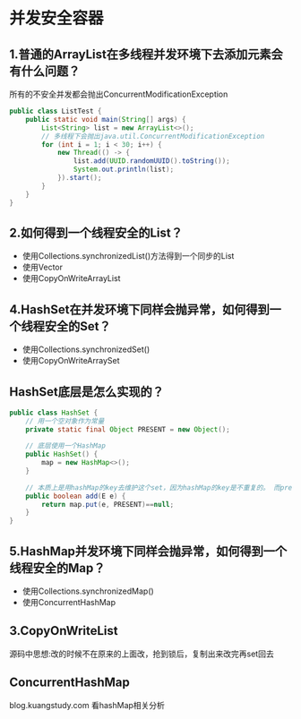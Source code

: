 # 并发安全容器

## 1.普通的ArrayList在多线程并发环境下去添加元素会有什么问题？
所有的不安全并发都会抛出ConcurrentModificationException
```java
public class ListTest {
    public static void main(String[] args) {
        List<String> list = new ArrayList<>();
        // 多线程下会抛出java.util.ConcurrentModificationException
        for (int i = 1; i < 30; i++) {
            new Thread(() -> {
                list.add(UUID.randomUUID().toString());
                System.out.println(list);
            }).start();
        }
    }
}
```
## 2.如何得到一个线程安全的List？
* 使用Collections.synchronizedList()方法得到一个同步的List
* 使用Vector
* 使用CopyOnWriteArrayList

## 4.HashSet在并发环境下同样会抛异常，如何得到一个线程安全的Set？
* 使用Collections.synchronizedSet()
* 使用CopyOnWriteArraySet

## HashSet底层是怎么实现的？
```java
public class HashSet {
    // 用一个空对象作为常量
    private static final Object PRESENT = new Object();
    
    // 底层使用一个HashMap
    public HashSet() {
        map = new HashMap<>();
    }
    
    // 本质上是用hashMap的key去维护这个set，因为hashMap的key是不重复的。 而present是一个常量
    public boolean add(E e) {
        return map.put(e, PRESENT)==null;
    }
}
```

## 5.HashMap并发环境下同样会抛异常，如何得到一个线程安全的Map？
* 使用Collections.synchronizedMap()
* 使用ConcurrentHashMap

## 3.CopyOnWriteList
源码中思想:改的时候不在原来的上面改，抢到锁后，复制出来改完再set回去

## ConcurrentHashMap

blog.kuangstudy.com 看hashMap相关分析
